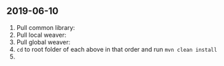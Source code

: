 
## 2019-06-10

1. Pull common library:
2. Pull local weaver:
3. Pull global weaver:
4. `cd` to root folder of each above in that order and run `mvn clean install`
5. 